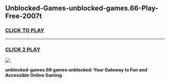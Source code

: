 
## Unblocked-Games-unblocked-games.66-Play-Free-2007t
<h3>
<a href="https://premium76.site?title=unblocked-games.66&ref=18A1">CLICK TO PLAY</a></h3>
<hr>

<h3>
<a href="https://premium76.site?title=unblocked-games.66&ref=18A1">CLICK 2 PLAY</a>
  
</h3>

<a href="https://premium76.site?title=unblocked-games.66&ref=18A1"><img src="https://clearcache.store/games.png"></a>


**unblocked-games.66 games unblocked: Your Gateway to Fun and Accessible Online Gaming**
